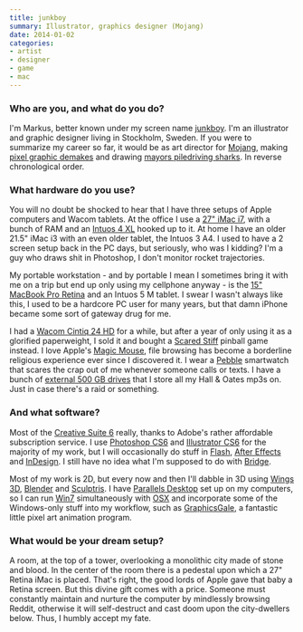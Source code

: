 ```yaml
---
title: junkboy
summary: Illustrator, graphics designer (Mojang)
date: 2014-01-02
categories:
- artist
- designer
- game
- mac
---
```


### Who are you, and what do you do?

I'm Markus, better known under my screen name [junkboy](http://jnkboy.tumblr.com/ "Markus' Tumblr site."). I'm an illustrator and graphic designer living in Stockholm, Sweden. If you were to summarize my career so far, it would be as art director for [Mojang](https://mojang.com/ "The Mojang site."), making [pixel graphic demakes](http://kotaku.com/5601850/22-high+caliber-demakes-of-modern-favorites/ "A post on Markus' game demakes.") and drawing [mayors piledriving sharks](http://jnkboy.deviantart.com/art/Haggar-piledriving-a-shark-202701148 "Markus' drawing of Haggar piledriving a shark."). In reverse chronological order.

### What hardware do you use?

You will no doubt be shocked to hear that I have three setups of Apple computers and Wacom tablets. At the office I use a [27" iMac i7][imac], with a bunch of RAM and an [Intuos 4 XL][intuos] hooked up to it. At home I have an older 21.5" iMac i3 with an even older tablet, the Intuos 3 A4. I used to have a 2 screen setup back in the PC days, but seriously, who was I kidding? I'm a guy who draws shit in Photoshop, I don't monitor rocket trajectories.

My portable workstation - and by portable I mean I sometimes bring it with me on a trip but end up only using my cellphone anyway - is the [15" MacBook Pro Retina][macbook-pro] and an Intuos 5 M tablet. I swear I wasn't always like this, I used to be a hardcore PC user for many years, but that damn iPhone became some sort of gateway drug for me.

I had a [Wacom Cintiq 24 HD][cintiq] for a while, but after a year of only using it as a glorified paperweight, I sold it and bought a [Scared Stiff](http://www.ipdb.org/machine.cgi?id=3915 "The Scared Stiff pinball machine.") pinball game instead. I love Apple's [Magic Mouse][magic-mouse], file browsing has become a borderline religious experience ever since I discovered it. I wear a [Pebble][] smartwatch that scares the crap out of me whenever someone calls or texts. I have a bunch of [external 500 GB drives][elements-portable] that I store all my Hall & Oates mp3s on. Just in case there's a raid or something.

### And what software?

Most of the [Creative Suite 6][creative-suite] really, thanks to Adobe's rather affordable subscription service. I use [Photoshop CS6][photoshop] and [Illustrator CS6][illustrator] for the majority of my work, but I will occasionally do stuff in [Flash][], [After Effects][after-effects] and [InDesign][]. I still have no idea what I'm supposed to do with [Bridge][].

Most of my work is 2D, but every now and then I'll dabble in 3D using [Wings 3D][wings-3d], [Blender][] and [Sculptris][]. I have [Parallels Desktop][parallels-desktop] set up on my computers, so I can run [Win7][windows-7] simultaneously with [OSX][macos] and incorporate some of the Windows-only stuff into my workflow, such as [GraphicsGale][], a fantastic little pixel art animation program. 

### What would be your dream setup?

A room, at the top of a tower, overlooking a monolithic city made of stone and blood. In the center of the room there is a pedestal upon which a 27" Retina iMac is placed. That's right, the good lords of Apple gave that baby a Retina screen. But this divine gift comes with a price. Someone must constantly maintain and nurture the computer by mindlessly browsing Reddit, otherwise it will self-destruct and cast doom upon the city-dwellers below. Thus, I humbly accept my fate.

[after-effects]: https://www.adobe.com/products/aftereffects.html "Motion graphics and video editing software."
[blender]: https://www.blender.org/ "A free, open-source 3D renderer."
[bridge]: https://creative.adobe.com/products/bridge "A shared media manager for Adobe CS products."
[cintiq]: https://www.wacom.com/en-us/us/cintiq "A computer screen you can draw on."
[creative-suite]: https://www.adobe.com/creativecloud.html "A collection of design tools."
[elements-portable]: http://web.archive.org/web/20151225213041/http://wd.com:80/en/products/products.aspx?id=470 "A portable external hard drive."
[flash]: https://en.wikipedia.org/wiki/Adobe_Flash "A software and animation editor."
[graphicsgale]: https://graphicsgale.com/us/ "A pixel art editor for Windows."
[illustrator]: https://www.adobe.com/products/illustrator.html "A vector graphics editor."
[imac]: https://www.apple.com/imac-24/ "An all-in-one computer."
[indesign]: https://www.adobe.com/products/indesign.html "A desktop/web publishing application."
[intuos]: https://www.wacom.com/en-us/products/pen-tablets/wacom-intuos "A pen tablet."
[macbook-pro]: https://www.apple.com/macbook-pro/ "A laptop."
[macos]: https://en.wikipedia.org/wiki/MacOS "An operating system for Mac hardware."
[magic-mouse]: https://en.wikipedia.org/wiki/Magic_Mouse "A multi-touch mouse."
[parallels-desktop]: https://www.parallels.com/products/desktop/ "A PC emulator for the Mac."
[pebble]: http://web.archive.org/web/20170330043244/http://www.fitbit.com/ "A smartwatch."
[photoshop]: https://www.adobe.com/products/photoshop.html "A bitmap image editor."
[sculptris]: http://web.archive.org/web/20220714173103/https://zbrushcore.com/mini/ "3D sculpting software."
[windows-7]: https://en.wikipedia.org/wiki/Windows_7 "An operating system."
[wings-3d]: http://www.wings3d.com/ "A polygon renderer."
